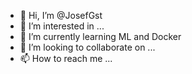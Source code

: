 - 👋 Hi, I’m @JosefGst
- 👀 I’m interested in ...
- 🌱 I’m currently learning ML and Docker
- 💞️ I’m looking to collaborate on ...
- 📫 How to reach me ...

<!---
JosefGst/JosefGst is a ✨ special ✨ repository because its `README.md` (this file) appears on your GitHub profile.
You can click the Preview link to take a look at your changes.
--->
